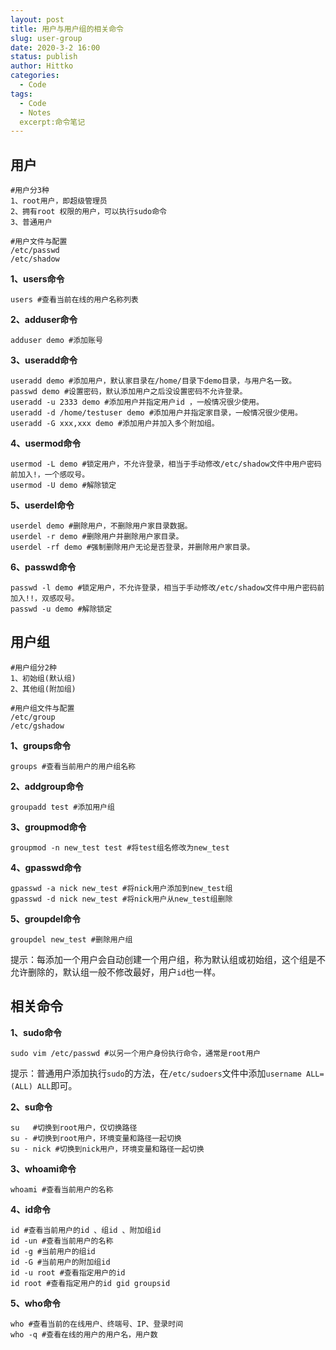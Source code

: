```yaml
---
layout: post
title: 用户与用户组的相关命令
slug: user-group
date: 2020-3-2 16:00
status: publish
author: Hittko
categories: 
  - Code
tags: 
  - Code
  - Notes
  excerpt:命令笔记
---
```


## 用户

```
#用户分3种
1、root用户，即超级管理员
2、拥有root 权限的用户，可以执行sudo命令
3、普通用户

#用户文件与配置
/etc/passwd
/etc/shadow
```

**1、users命令**

```
users #查看当前在线的用户名称列表
```

**2、adduser命令**

```
adduser demo #添加账号
```

**3、useradd命令**

```
useradd demo #添加用户，默认家目录在/home/目录下demo目录，与用户名一致。
passwd demo #设置密码，默认添加用户之后没设置密码不允许登录。
useradd -u 2333 demo #添加用户并指定用户id ，一般情况很少使用。
useradd -d /home/testuser demo #添加用户并指定家目录，一般情况很少使用。
useradd -G xxx,xxx demo #添加用户并加入多个附加组。
```

**4、usermod命令**

```
usermod -L demo #锁定用户，不允许登录，相当于手动修改/etc/shadow文件中用户密码前加入!，一个感叹号。
usermod -U demo #解除锁定
```

**5、userdel命令**

```
userdel demo #删除用户，不删除用户家目录数据。
userdel -r demo #删除用户并删除用户家目录。
userdel -rf demo #强制删除用户无论是否登录，并删除用户家目录。
```

**6、passwd命令**

```
passwd -l demo #锁定用户，不允许登录，相当于手动修改/etc/shadow文件中用户密码前加入!!，双感叹号。
passwd -u demo #解除锁定
```

## 用户组

```
#用户组分2种
1、初始组(默认组)
2、其他组(附加组)

#用户组文件与配置
/etc/group
/etc/gshadow
```

**1、groups命令**

```
groups #查看当前用户的用户组名称
```

**2、addgroup命令**

```
groupadd test #添加用户组
```

**3、groupmod命令**

```
groupmod -n new_test test #将test组名修改为new_test
```

**4、gpasswd命令**

```
gpasswd -a nick new_test #将nick用户添加到new_test组
gpasswd -d nick new_test #将nick用户从new_test组删除
```

**5、groupdel命令**

```
groupdel new_test #删除用户组
```

提示：每添加一个用户会自动创建一个用户组，称为默认组或初始组，这个组是不允许删除的，默认组一般不修改最好，用户`id`也一样。

## 相关命令

**1、sudo命令**

```
sudo vim /etc/passwd #以另一个用户身份执行命令，通常是root用户
```

提示：普通用户添加执行`sudo`的方法，在`/etc/sudoers`文件中添加`username ALL=(ALL) ALL`即可。

**2、su命令**

```
su   #切换到root用户，仅切换路径
su - #切换到root用户，环境变量和路径一起切换
su - nick #切换到nick用户，环境变量和路径一起切换
```

**3、whoami命令**

```
whoami #查看当前用户的名称
```

**4、id命令**

```
id #查看当前用户的id 、组id 、附加组id 
id -un #查看当前用户的名称
id -g #当前用户的组id
id -G #当前用户的附加组id
id -u root #查看指定用户的id
id root #查看指定用户的id gid groupsid
```

**5、who命令**

```
who #查看当前的在线用户、终端号、IP、登录时间
who -q #查看在线的用户的用户名，用户数
```
